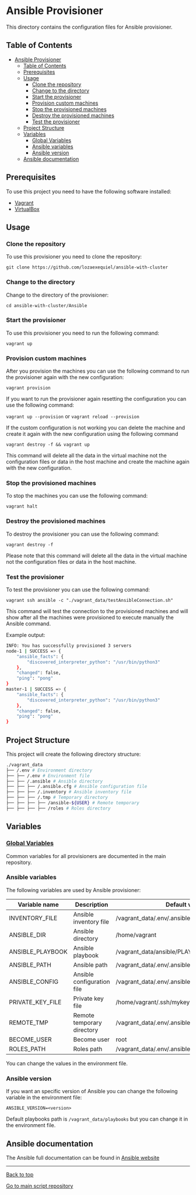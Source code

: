 # Ansible Provisioner

This directory contains the configuration files for Ansible provisioner.

## Table of Contents

- [Ansible Provisioner](#ansible-provisioner)
	- [Table of Contents](#table-of-contents)
	- [Prerequisites](#prerequisites)
	- [Usage](#usage)
		- [Clone the repository](#clone-the-repository)
		- [Change to the directory](#change-to-the-directory)
		- [Start the provisioner](#start-the-provisioner)
		- [Provision custom machines](#provision-custom-machines)
		- [Stop the provisioned machines](#stop-the-provisioned-machines)
		- [Destroy the provisioned machines](#destroy-the-provisioned-machines)
		- [Test the provisioner](#test-the-provisioner)
	- [Project Structure](#project-structure)
	- [Variables](#variables)
		- [Global Variables](#global-variables)
		- [Ansible variables](#ansible-variables)
		- [Ansible version](#ansible-version)
	- [Ansible documentation](#ansible-documentation)

## Prerequisites

To use this project you need to have the following software installed:

- [Vagrant](https://www.vagrantup.com/)
- [VirtualBox](https://www.virtualbox.org/)

## Usage

### Clone the repository

To use this provisioner you need to clone the repository:

```git clone https://github.com/lozaexequiel/ansible-with-cluster```

### Change to the directory

Change to the directory of the provisioner:

```cd ansible-with-cluster/Ansible```

### Start the provisioner

To use this provisioner you need to run the following command:

```vagrant up```

### Provision custom machines

After you provision the machines you can use the following command to run the provisioner again with the new configuration:

```vagrant provision```

If you want to run the provisioner again resetting the configuration you can use the following command:

```vagrant up --provision``` or ```vagrant reload --provision```

If the custom configuration is not working you can delete the machine and create it again with the new configuration using the following command

```vagrant destroy -f && vagrant up```

This command will delete all the data in the virtual machine not the configuration files or data in the host machine and create the machine again with the new configuration.

### Stop the provisioned machines

To stop the machines you can use the following command:

```vagrant halt```

### Destroy the provisioned machines

To destroy the provisioner you can use the following command:

```vagrant destroy -f```

Please note that this command will delete all the data in the virtual machine not the configuration files or data in the host machine.

### Test the provisioner

To test the provisioner you can use the following command:

```vagrant ssh ansible -c "./vagrant_data/testAnsibleConnection.sh"```

This command will test the connection to the provisioned machines and will show after all the machines were provisioned to execute manually the Ansible command.

Example output:

~~~bash
INFO: You has successfully provisioned 3 servers
node-1 | SUCCESS => {
    "ansible_facts": {
        "discovered_interpreter_python": "/usr/bin/python3"
    },
    "changed": false,
    "ping": "pong"
}
master-1 | SUCCESS => {
    "ansible_facts": {
        "discovered_interpreter_python": "/usr/bin/python3"
    },
    "changed": false,
    "ping": "pong"
}

~~~

## Project Structure

This project will create the following directory structure:

~~~bash
./vagrant_data
├── /.env # Environment directory
├── ├── /.env # Environment file
├── ├── /.ansible # Ansible directory
├── ├── ├── /.ansible.cfg # Ansible configuration file
├── ├── ├── /.inventory # Ansible inventory file
├── ├── ├── /.tmp # Temporary directory
├── ├── ├── ├── /ansible-${USER} # Remote temporary
├── ├── ├── ├── /roles # Roles directory
~~~

## Variables

### [Global Variables](https://github.com/lozaexequiel/provisioner/blob/main/README.md#global-variables)

Common variables for all provisioners are documented in the main repository.

### Ansible variables

The following variables are used by Ansible provisioner:

| Variable name | Description | Default value |
| --- | --- | --- |
| INVENTORY_FILE | Ansible inventory file | /vagrant_data/.env/.ansible/.inventory |
| ANSIBLE_DIR | Ansible directory | /home/vagrant |
| ANSIBLE_PLAYBOOK | Ansible playbook | /vagrant_data/ansible/PLAYBOOK/playbook.yml |
| ANSIBLE_PATH | Ansible path | /vagrant_data/.env/.ansible |
| ANSIBLE_CONFIG | Ansible configuration file | /vagrant_data/.env/.ansible/.ansible.cfg |
| PRIVATE_KEY_FILE | Private key file | /home/vagrant/.ssh/mykey |
| REMOTE_TMP | Remote temporary directory | /vagrant_data/.env/.ansible/.tmp/ansible-${USER} |
| BECOME_USER | Become user | root |
| ROLES_PATH | Roles path | /vagrant_data/.env/.ansible/.tmp/roles |

You can change the values in the environment file.

### Ansible version

If you want an specific version of Ansible you can change the following variable in the environment file:

```ANSIBLE_VERSION=<version>```

Default playbooks path is `/vagrant_data/playbooks` but you can change it in the environment file.

## Ansible documentation

The Ansible full documentation can be found in [Ansible website](https://docs.ansible.com/ansible/latest/index.html)

---

[Back to top](#ansible-provisioner)

[Go to main script repository](https://github.com/lozaexequiel/provisioner/tree/main/Ansible)

